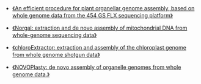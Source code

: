 # 

+ [《An efficient procedure for plant organellar genome assembly, based on whole genome data from the 454 GS FLX sequencing platform》](https://plantmethods.biomedcentral.com/articles/10.1186/1746-4811-7-38)


+ [《Norgal: extraction and de novo assembly of mitochondrial DNA from whole-genome sequencing data》](https://www.ncbi.nlm.nih.gov/pmc/articles/PMC5699183/)


+ [《chloroExtractor: extraction and assembly of the chloroplast genome from whole genome shotgun data》](http://joss.theoj.org/papers/10.21105/joss.00464)

+ [《NOVOPlasty: de novo assembly of organelle genomes from whole genome data.》](https://academic.oup.com/nar/search-results?page=1&q=NOVOPlasty%3A%20de%20novo%20assembly%20of%20organelle%20genomes%20from%20whole%20genome%20data.&fl_SiteID=5127&SearchSourceType=1&allJournals=1)
